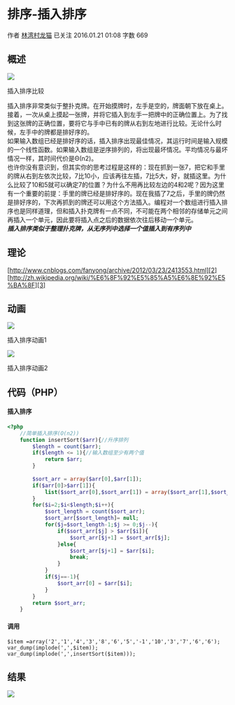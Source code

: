 # 排序-插入排序

作者  [林湾村龙猫][0] 已关注 2016.01.21 01:08  字数 669  

## **概述**

![][1]



插入排序比较

  
插入排序非常类似于整扑克牌。在开始摸牌时，左手是空的，牌面朝下放在桌上。接着，一次从桌上摸起一张牌，并将它插入到左手一把牌中的正确位置上。为了找到这张牌的正确位置，要将它与手中已有的牌从右到左地进行比较。无论什么时候，左手中的牌都是排好序的。  
如果输入数组已经是排好序的话，插入排序出现最佳情况，其运行时间是输入规模的一个线性函数。如果输入数组是逆序排列的，将出现最坏情况。平均情况与最坏情况一样，其时间代价是Θ(n2)。  
也许你没有意识到，但其实你的思考过程是这样的：现在抓到一张7，把它和手里的牌从右到左依次比较，7比10小，应该再往左插，7比5大，好，就插这里。为什么比较了10和5就可以确定7的位置？为什么不用再比较左边的4和2呢？因为这里有一个重要的前提：手里的牌已经是排好序的。现在我插了7之后，手里的牌仍然是排好序的，下次再抓到的牌还可以用这个方法插入。编程对一个数组进行插入排序也是同样道理，但和插入扑克牌有一点不同，不可能在两个相邻的存储单元之间再插入一个单元，因此要将插入点之后的数据依次往后移动一个单元。  
**_插入排序类似于整理扑克牌，从无序列中选择一个值插入到有序列中_**

## **理论**

[http://www.cnblogs.com/fanyong/archive/2012/03/23/2413553.html][2]  
[http://zh.wikipedia.org/wiki/%E6%8F%92%E5%85%A5%E6%8E%92%E5%BA%8F][3]

## **动画**

![][4]



插入排序动画1

![][5]



插入排序动画2

## **代码（PHP）**

#### **插入排序**

```php
<?php
    //简单插入排序(O(n2))
    function insertSort($arr){//升序排列
        $length = count($arr);
        if($length <= 1){//输入数组至少有两个值
            return $arr;
        }
    
        $sort_arr = array($arr[0],$arr[1]);
        if($arr[0]>$arr[1]){
            list($sort_arr[0],$sort_arr[1]) = array($sort_arr[1],$sort_arr[0]);
        }
        for($i=2;$i<$length;$i++){
            $sort_length = count($sort_arr);
            $sort_arr[$sort_length]= null;
            for($j=$sort_length-1;$j >= 0;$j--){
                if($sort_arr[$j] > $arr[$i]){
                    $sort_arr[$j+1] = $sort_arr[$j];
                }else{
                    $sort_arr[$j+1] = $arr[$i];
                    break;
                }
            }
            if($j==-1){
                $sort_arr[0] = $arr[$i];
            }
        }
        return $sort_arr;
    }
```

#### **调用**

    $item =array('2','1','4','3','8','6','5','-1','10','3','7','6','6');
    var_dump(implode(',',$item));
    var_dump(implode(',',insertSort($item)));

## **结果**

![][6]

[0]: /u/5a327aab786a
[1]: ../img/301894-3c92ae7b8c877031.png
[2]: http://www.cnblogs.com/fanyong/archive/2012/03/23/2413553.html
[3]: http://zh.wikipedia.org/wiki/%E6%8F%92%E5%85%A5%E6%8E%92%E5%BA%8F
[4]: ../img/301894-908a7dfda203635a.gif
[5]: ../img/301894-e218dd04c65d8265.gif
[6]: ../img/301894-8b5b0ad6f6fb09c5.png